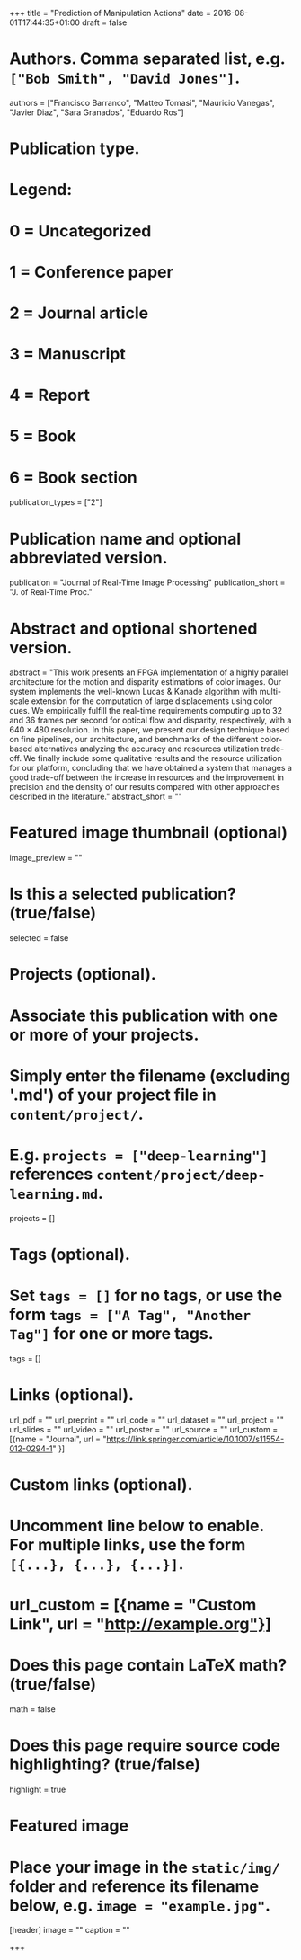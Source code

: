+++
title = "Prediction of Manipulation Actions"
date = 2016-08-01T17:44:35+01:00
draft = false

# Authors. Comma separated list, e.g. `["Bob Smith", "David Jones"]`.
authors = ["Francisco Barranco", "Matteo Tomasi", "Mauricio Vanegas", "Javier Diaz", "Sara Granados", "Eduardo Ros"]
    
# Publication type.
# Legend:
# 0 = Uncategorized
# 1 = Conference paper
# 2 = Journal article
# 3 = Manuscript
# 4 = Report
# 5 = Book
# 6 = Book section
publication_types = ["2"]

# Publication name and optional abbreviated version.
publication = "Journal of Real-Time Image Processing"
publication_short = "J. of Real-Time Proc."

# Abstract and optional shortened version.
abstract = "This work presents an FPGA implementation of a highly parallel architecture for the motion and disparity estimations of color images. Our system implements the well-known Lucas & Kanade algorithm with multi-scale extension for the computation of large displacements using color cues. We empirically fulfill the real-time requirements computing up to 32 and 36 frames per second for optical flow and disparity, respectively, with a 640 × 480 resolution. In this paper, we present our design technique based on fine pipelines, our architecture, and benchmarks of the different color-based alternatives analyzing the accuracy and resources utilization trade-off. We finally include some qualitative results and the resource utilization for our platform, concluding that we have obtained a system that manages a good trade-off between the increase in resources and the improvement in precision and the density of our results compared with other approaches described in the literature."
abstract_short = ""

# Featured image thumbnail (optional)
image_preview = ""

# Is this a selected publication? (true/false)
selected = false

# Projects (optional).
#   Associate this publication with one or more of your projects.
#   Simply enter the filename (excluding '.md') of your project file in `content/project/`.
#   E.g. `projects = ["deep-learning"]` references `content/project/deep-learning.md`.
projects = []

# Tags (optional).
#   Set `tags = []` for no tags, or use the form `tags = ["A Tag", "Another Tag"]` for one or more tags.
tags = []

# Links (optional).
url_pdf = ""
url_preprint = ""
url_code = ""
url_dataset = ""
url_project = ""
url_slides = ""
url_video = ""
url_poster = ""
url_source = ""
url_custom = [{name = "Journal", url = "https://link.springer.com/article/10.1007/s11554-012-0294-1" }]

# Custom links (optional).
#   Uncomment line below to enable. For multiple links, use the form `[{...}, {...}, {...}]`.
# url_custom = [{name = "Custom Link", url = "http://example.org"}]

# Does this page contain LaTeX math? (true/false)
math = false

# Does this page require source code highlighting? (true/false)
highlight = true

# Featured image
# Place your image in the `static/img/` folder and reference its filename below, e.g. `image = "example.jpg"`.
[header]
image = ""
caption = ""

+++

